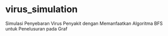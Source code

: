 # virus_simulation
Simulasi Penyebaran Virus Penyakit dengan Memanfaatkan Algoritma BFS untuk Penelusuran pada Graf
